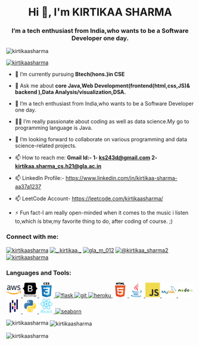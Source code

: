 <h1 align="center">Hi 👋, I'm KIRTIKAA SHARMA</h1>
<h3 align="center">I’m a tech enthusiast from India,who wants to be a Software Developer one day.</h3>

<p align="left"> <img src="https://komarev.com/ghpvc/?username=kirtikaasharma&label=Profile%20views&color=0e75b6&style=flat" alt="kirtikaasharma" /> </p>

<p align="left"> <a href="https://github.com/ryo-ma/github-profile-trophy"><img src="https://github-profile-trophy.vercel.app/?username=kirtikaasharma" alt="kirtikaasharma" /></a> </p>

- 🌱 I’m currently pursuing **Btech(hons.)in CSE**

- 💬 Ask me about **core Java,Web Development(frontend(html,css,JS)& backend ),Data Analysis/visualization,DSA.**
- 🔭 I’m a tech enthusiast from India,who wants to be a Software Developer one day.
- 👨‍💻 I’m really passionate about coding as well as data science.My go to programming language is Java.
- 👯 I’m looking forward to collaborate on various programming and data science-related projects.

- 📫 How to reach me: **Gmail Id:- 1- ks243d@gmail.com 2- kirtikaa.sharma_cs.h21@gla.ac.in**
- 📫 LinkedIn Profile:- https://www.linkedin.com/in/kirtikaa-sharma-aa37a1237
- 📫 LeetCode Account- https://leetcode.com/kirtikaasharma/
- ⚡ Fun fact-I am really open-minded when it comes to the music i listen to,which is btw,my favorite thing to do, after coding of course. ;)

<h3 align="left">Connect with me:</h3>
<p align="left">
<a href="https://linkedin.com/in/kirtikaasharma" target="blank"><img align="center" src="https://raw.githubusercontent.com/rahuldkjain/github-profile-readme-generator/master/src/images/icons/Social/linked-in-alt.svg" alt="kirtikaasharma" height="30" width="40" /></a>
<a href="https://instagram.com/_.kirtikaa._" target="blank"><img align="center" src="https://raw.githubusercontent.com/rahuldkjain/github-profile-readme-generator/master/src/images/icons/Social/instagram.svg" alt="_.kirtikaa._" height="30" width="40" /></a>
<a href="https://www.codechef.com/users/gla_m_012" target="blank"><img align="center" src="https://cdn.jsdelivr.net/npm/simple-icons@3.1.0/icons/codechef.svg" alt="gla_m_012" height="30" width="40" /></a>
<a href="https://www.hackerrank.com/@kirtikaa_sharma2" target="blank"><img align="center" src="https://raw.githubusercontent.com/rahuldkjain/github-profile-readme-generator/master/src/images/icons/Social/hackerrank.svg" alt="@kirtikaa_sharma2" height="30" width="40" /></a>
<a href="https://www.leetcode.com/kirtikaasharma" target="blank"><img align="center" src="https://raw.githubusercontent.com/rahuldkjain/github-profile-readme-generator/master/src/images/icons/Social/leet-code.svg" alt="kirtikaasharma" height="30" width="40" /></a>
</p>

<h3 align="left">Languages and Tools:</h3>
<p align="left"> <a href="https://aws.amazon.com" target="_blank" rel="noreferrer"> <img src="https://raw.githubusercontent.com/devicons/devicon/master/icons/amazonwebservices/amazonwebservices-original-wordmark.svg" alt="aws" width="40" height="40"/> </a> <a href="https://getbootstrap.com" target="_blank" rel="noreferrer"> <img src="https://raw.githubusercontent.com/devicons/devicon/master/icons/bootstrap/bootstrap-plain-wordmark.svg" alt="bootstrap" width="40" height="40"/> </a> <a href="https://www.w3schools.com/css/" target="_blank" rel="noreferrer"> <img src="https://raw.githubusercontent.com/devicons/devicon/master/icons/css3/css3-original-wordmark.svg" alt="css3" width="40" height="40"/> </a> <a href="https://flask.palletsprojects.com/" target="_blank" rel="noreferrer"> <img src="https://www.vectorlogo.zone/logos/pocoo_flask/pocoo_flask-icon.svg" alt="flask" width="40" height="40"/> </a> <a href="https://git-scm.com/" target="_blank" rel="noreferrer"> <img src="https://www.vectorlogo.zone/logos/git-scm/git-scm-icon.svg" alt="git" width="40" height="40"/> </a> <a href="https://heroku.com" target="_blank" rel="noreferrer"> <img src="https://www.vectorlogo.zone/logos/heroku/heroku-icon.svg" alt="heroku" width="40" height="40"/> </a> <a href="https://www.w3.org/html/" target="_blank" rel="noreferrer"> <img src="https://raw.githubusercontent.com/devicons/devicon/master/icons/html5/html5-original-wordmark.svg" alt="html5" width="40" height="40"/> </a> <a href="https://www.java.com" target="_blank" rel="noreferrer"> <img src="https://raw.githubusercontent.com/devicons/devicon/master/icons/java/java-original.svg" alt="java" width="40" height="40"/> </a> <a href="https://developer.mozilla.org/en-US/docs/Web/JavaScript" target="_blank" rel="noreferrer"> <img src="https://raw.githubusercontent.com/devicons/devicon/master/icons/javascript/javascript-original.svg" alt="javascript" width="40" height="40"/> </a> <a href="https://www.mysql.com/" target="_blank" rel="noreferrer"> <img src="https://raw.githubusercontent.com/devicons/devicon/master/icons/mysql/mysql-original-wordmark.svg" alt="mysql" width="40" height="40"/> </a> <a href="https://nodejs.org" target="_blank" rel="noreferrer"> <img src="https://raw.githubusercontent.com/devicons/devicon/master/icons/nodejs/nodejs-original-wordmark.svg" alt="nodejs" width="40" height="40"/> </a> <a href="https://pandas.pydata.org/" target="_blank" rel="noreferrer"> <img src="https://raw.githubusercontent.com/devicons/devicon/2ae2a900d2f041da66e950e4d48052658d850630/icons/pandas/pandas-original.svg" alt="pandas" width="40" height="40"/> </a> <a href="https://www.python.org" target="_blank" rel="noreferrer"> <img src="https://raw.githubusercontent.com/devicons/devicon/master/icons/python/python-original.svg" alt="python" width="40" height="40"/> </a> <a href="https://reactjs.org/" target="_blank" rel="noreferrer"> <img src="https://raw.githubusercontent.com/devicons/devicon/master/icons/react/react-original-wordmark.svg" alt="react" width="40" height="40"/> </a> <a href="https://seaborn.pydata.org/" target="_blank" rel="noreferrer"> <img src="https://seaborn.pydata.org/_images/logo-mark-lightbg.svg" alt="seaborn" width="40" height="40"/> </a> </p>

<p><img align="left" src="https://github-readme-stats.vercel.app/api/top-langs?username=kirtikaasharma&show_icons=true&locale=en&layout=compact" alt="kirtikaasharma" /></p>

<p>&nbsp;<img align="center" src="https://github-readme-stats.vercel.app/api?username=kirtikaasharma&show_icons=true&locale=en" alt="kirtikaasharma" /></p>

<p><img align="center" src="https://github-readme-streak-stats.herokuapp.com/?user=kirtikaasharma&" alt="kirtikaasharma" /></p>


<!---
kirtikaasharma/kirtikaasharma is a ✨ special ✨ repository because its `README.md` (this file) appears on your GitHub profile.
You can click the Preview link to take a look at your changes.
--->
